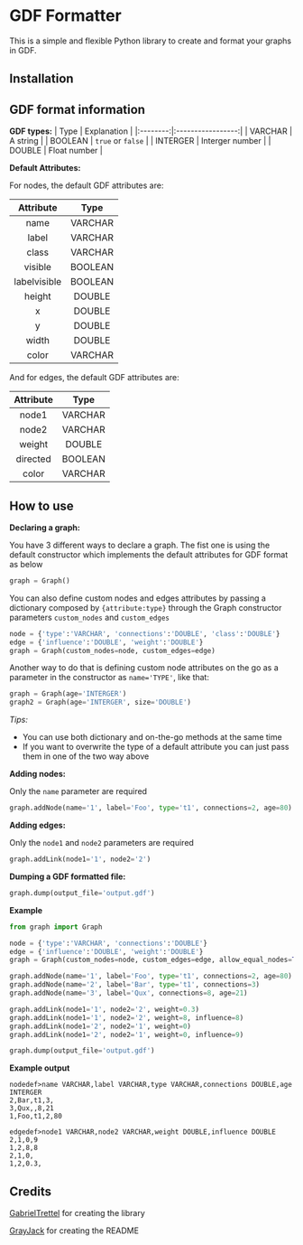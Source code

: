 # GDF Formatter

This is a simple and flexible Python library to create and format your graphs in GDF.

## Installation

<!-- TODO -->

## GDF format information

**GDF types:**
|    Type  |   Explanation     |
|:--------:|:-----------------:|
| VARCHAR  | A string          |
| BOOLEAN  | `true` or `false` |
| INTERGER | Interger number   |
| DOUBLE   | Float number      |

**Default Attributes:**

For nodes, the default GDF attributes are:

| Attribute    | Type     |
|:------------:|:--------:|
| name         | VARCHAR  |
| label        | VARCHAR  |
| class        | VARCHAR  |
| visible      | BOOLEAN  |
| labelvisible | BOOLEAN  |
| height       | DOUBLE   |
| x            | DOUBLE   |
| y            | DOUBLE   |
| width        | DOUBLE   |
| color        | VARCHAR  |

And for edges, the default GDF attributes are:

| Attribute    | Type     |
|:------------:|:--------:|
| node1        | VARCHAR  |
| node2        | VARCHAR  |
| weight       | DOUBLE   |
| directed     | BOOLEAN  |
| color        | VARCHAR  |

## How to use

**Declaring a graph:**

You have 3 different ways to declare a graph. The fist one is using the default constructor which implements the default attributes for GDF format as below

```python
graph = Graph()
```
You can also define custom nodes and edges attributes by passing a dictionary composed by `{attribute:type}` through the Graph constructor parameters `custom_nodes` and `custom_edges`

```python
node = {'type':'VARCHAR', 'connections':'DOUBLE', 'class':'DOUBLE'}
edge = {'influence':'DOUBLE', 'weight':'DOUBLE'}
graph = Graph(custom_nodes=node, custom_edges=edge)
```

Another way to do that is defining custom node attributes on the go as a parameter in the constructor as `name='TYPE'`, like that:

```python
graph = Graph(age='INTERGER')
graph2 = Graph(age='INTERGER', size='DOUBLE')
```

*Tips:*
 * You can use both dictionary and on-the-go methods at the same time
 * If you want to overwrite the type of a default attribute you can just pass them in one of the two way above

**Adding nodes:**

Only the `name` parameter are required
 ```python
 graph.addNode(name='1', label='Foo', type='t1', connections=2, age=80)
 ```

**Adding edges:**

Only the `node1` and `node2` parameters are required
```python
graph.addLink(node1='1', node2='2')
```

**Dumping a GDF formatted file:**
```python
graph.dump(output_file='output.gdf')
```

**Example**

```python
from graph import Graph

node = {'type':'VARCHAR', 'connections':'DOUBLE'}
edge = {'influence':'DOUBLE', 'weight':'DOUBLE'}
graph = Graph(custom_nodes=node, custom_edges=edge, allow_equal_nodes=True, age='INTERGER')

graph.addNode(name='1', label='Foo', type='t1', connections=2, age=80)
graph.addNode(name='2', label='Bar', type='t1', connections=3)
graph.addNode(name='3', label='Qux', connections=8, age=21)

graph.addLink(node1='1', node2='2', weight=0.3)
graph.addLink(node1='1', node2='2', weight=8, influence=8)
graph.addLink(node1='2', node2='1', weight=0)
graph.addLink(node1='2', node2='1', weight=0, influence=9)

graph.dump(output_file='output.gdf')
```

**Example output**
```
nodedef>name VARCHAR,label VARCHAR,type VARCHAR,connections DOUBLE,age INTERGER
2,Bar,t1,3,
3,Qux,,8,21
1,Foo,t1,2,80

edgedef>node1 VARCHAR,node2 VARCHAR,weight DOUBLE,influence DOUBLE
2,1,0,9
1,2,8,8
2,1,0,
1,2,0.3,
```

## Credits

[GabrielTrettel](https://github.com/GabrielTrettel) for creating the library

[GrayJack](https://github.com/GrayJack) for creating the README
